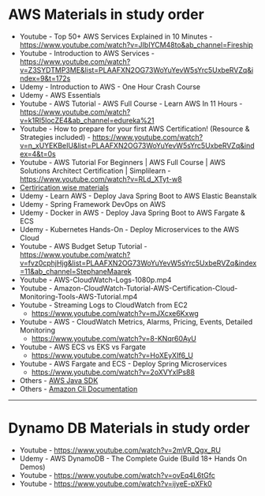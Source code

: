 # AWS Materials in study order
* Youtube - Top 50+ AWS Services Explained in 10 Minutes - https://www.youtube.com/watch?v=JIbIYCM48to&ab_channel=Fireship
* Youtube - Introduction to AWS Services - https://www.youtube.com/watch?v=Z3SYDTMP3ME&list=PLAAFXN2OG73WoYuYevW5sYrc5UxbeRVZq&index=9&t=172s
* Udemy - Introduction to AWS - One Hour Crash Course
* Udemy - AWS Essentials
* Youtube - AWS Tutorial - AWS Full Course - Learn AWS In 11 Hours - https://www.youtube.com/watch?v=k1RI5locZE4&ab_channel=edureka%21
* Youtube - How to prepare for your first AWS Certification! (Resource & Strategies included) - https://www.youtube.com/watch?v=n_xUYEKBeIU&list=PLAAFXN2OG73WoYuYevW5sYrc5UxbeRVZq&index=4&t=0s
* Youtube - AWS Tutorial For Beginners | AWS Full Course | AWS Solutions Architect Certification | Simplilearn - https://www.youtube.com/watch?v=RLd_XTyt-w8
* [Certirication wise materials](certifications.md)
* Udemy - Learn AWS - Deploy Java Spring Boot to AWS Elastic Beanstalk
* Udemy - Spring Framework DevOps on AWS
* Udemy - Docker in AWS - Deploy Java Spring Boot to AWS Fargate & ECS
* Udemy - Kubernetes Hands-On - Deploy Microservices to the AWS Cloud
* Youtube - AWS Budget Setup Tutorial - https://www.youtube.com/watch?v=fvz0cphjHjg&list=PLAAFXN2OG73WoYuYevW5sYrc5UxbeRVZq&index=11&ab_channel=StephaneMaarek
* Youtube - AWS-CloudWatch-Logs-1080p.mp4
* Youtube - Amazon-CloudWatch-Tutorial-AWS-Certification-Cloud-Monitoring-Tools-AWS-Tutorial.mp4
* Youtube - Streaming Logs to CloudWatch from EC2
	* https://www.youtube.com/watch?v=mJXcxe6Kxwg
* Youtube - AWS - CloudWatch Metrics, Alarms, Pricing, Events, Detailed Monitoring
	* https://www.youtube.com/watch?v=8-KNqr60AyU
* Youtube - AWS ECS vs EKS vs Fargate
	* https://www.youtube.com/watch?v=HoXEyXIf6_U
* Youtube - AWS Fargate and ECS - Deploy Spring Microservices
	* https://www.youtube.com/watch?v=2oXVYxIPs88
* Others - [AWS Java SDK](https://aws.amazon.com/sdk-for-java)
* Others - [Amazon Cli Documentation](https://aws.amazon.com/cli)
------
# Dynamo DB Materials in study order
* Youtube - https://www.youtube.com/watch?v=2mVR_Qgx_RU
* Udemy - AWS DynamoDB - The Complete Guide (Build 18+ Hands On Demos)
* Youtube - https://www.youtube.com/watch?v=ovEq4L6tGfc
* Youtube - https://www.youtube.com/watch?v=ijyeE-pXFk0